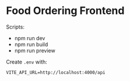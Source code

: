 # Food Ordering Frontend

Scripts:
- npm run dev
- npm run build
- npm run preview

Create `.env` with:
```
VITE_API_URL=http://localhost:4000/api
```
